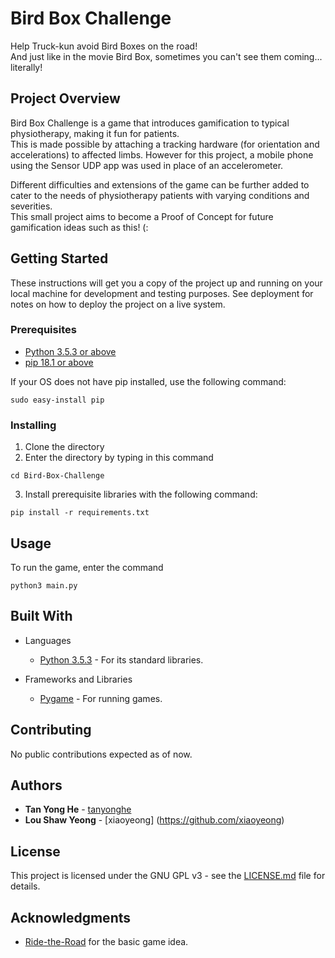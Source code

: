 # Bird Box Challenge  

Help Truck-kun avoid Bird Boxes on the road!  
And just like in the movie Bird Box, sometimes you can't see them coming... literally!  

## Project Overview
Bird Box Challenge is a game that introduces gamification to typical physiotherapy, making it fun for patients.  
This is made possible by attaching a tracking hardware (for orientation and accelerations) to affected limbs.
However for this project, a mobile phone using the Sensor UDP app was used in place of an accelerometer.  

Different difficulties and extensions of the game can be further added to cater to the needs of physiotherapy patients with varying conditions and severities.  
This small project aims to become a Proof of Concept for future gamification ideas such as this! (:  


## Getting Started

These instructions will get you a copy of the project up and running on your local machine for development and testing purposes. See deployment for notes on how to deploy the project on a live system.

### Prerequisites

* [Python 3.5.3 or above](https://www.python.org/)
* [pip 18.1 or above](https://pypi.org/project/pip/)

If your OS does not have pip installed, use the following command:

```
sudo easy-install pip
```


### Installing

1. Clone the directory
2. Enter the directory by typing in this command

```
cd Bird-Box-Challenge
```

3. Install prerequisite libraries with the following command:

```
pip install -r requirements.txt
```

## Usage

To run the game, enter the command
```
python3 main.py
```


## Built With

* Languages
    * [Python 3.5.3](https://www.python.org/) - For its standard libraries.

* Frameworks and Libraries
    * [Pygame](https://www.pygame.org/news) - For running games.


## Contributing

No public contributions expected as of now.

## Authors

* **Tan Yong He** - [tanyonghe](https://github.com/tanyonghe)
* **Lou Shaw Yeong** - [xiaoyeong] (https://github.com/xiaoyeong)

## License

This project is licensed under the GNU GPL v3 - see the [LICENSE.md](LICENSE.md) file for details.

## Acknowledgments

* [Ride-the-Road](https://github.com/SundeepChand/Ride-the-Road) for the basic game idea.
